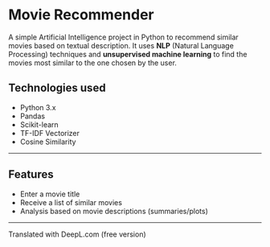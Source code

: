# Movie Recommender

A simple Artificial Intelligence project in Python to recommend similar movies based on textual description. It uses **NLP** (Natural Language Processing) techniques and **unsupervised machine learning** to find the movies most similar to the one chosen by the user.

## Technologies used

- Python 3.x 
- Pandas 
- Scikit-learn 
- TF-IDF Vectorizer 
- Cosine Similarity

---

## Features

- Enter a movie title
- Receive a list of similar movies
- Analysis based on movie descriptions (summaries/plots)

---

Translated with DeepL.com (free version)

